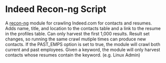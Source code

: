 # Indeed Recon-ng Script #

A [recon-ng](https://bitbucket.org/LaNMaSteR53/recon-ng) module for crawling Indeed.com for contacts and resumes. Adds name, title, and location to the contacts table and a link to the resume in the profiles table. Can only harvest the first 1,000 results. Result set changes, so running the same crawl mutiple times can produce new contacts. If the PAST_EMPS option is set to true, the module will crawl both current and past employees. Given a keyword, the module will only harvest contacts whose resumes contain the keyword. (e.g. Linux Admin)